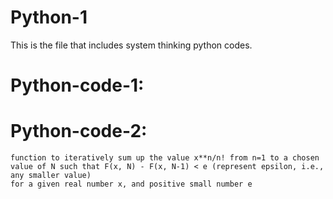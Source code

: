 # Python-1
  This is the file that includes system thinking python codes.
  
  #  Python-code-1:
     
    
  # Python-code-2:
    function to iteratively sum up the value x**n/n! from n=1 to a chosen value of N such that F(x, N) - F(x, N-1) < e (represent epsilon, i.e., any smaller value)
    for a given real number x, and positive small number e
